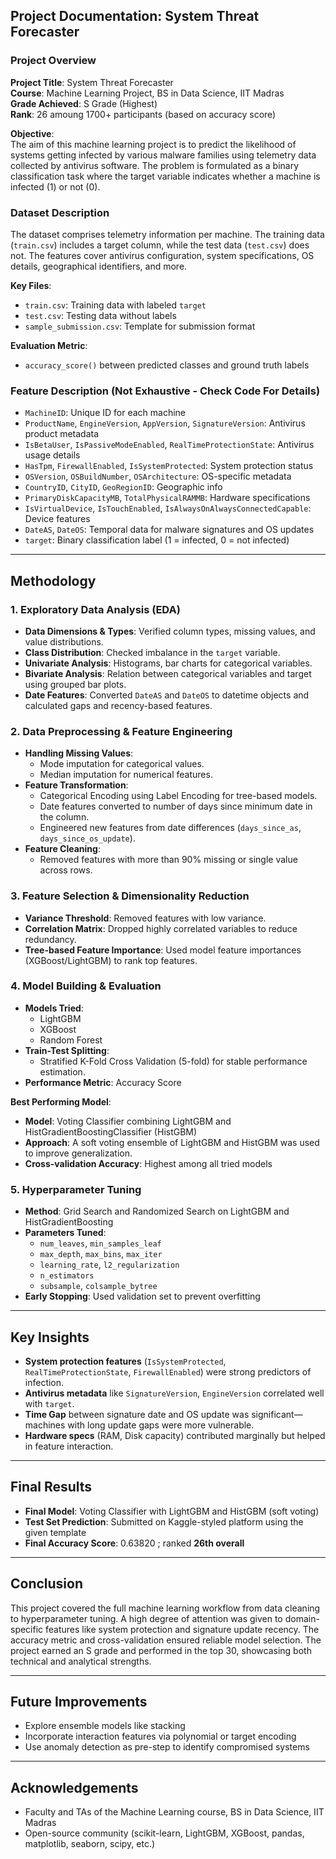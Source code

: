 ## Project Documentation: System Threat Forecaster

### Project Overview

**Project Title**: System Threat Forecaster\
**Course**: Machine Learning Project, BS in Data Science, IIT Madras\
**Grade Achieved**: S Grade (Highest)\
**Rank**: 26 amoung 1700+ participants (based on accuracy score)

**Objective**:\
The aim of this machine learning project is to predict the likelihood of systems getting infected by various malware families using telemetry data collected by antivirus software. The problem is formulated as a binary classification task where the target variable indicates whether a machine is infected (1) or not (0).

### Dataset Description

The dataset comprises telemetry information per machine. The training data (`train.csv`) includes a target column, while the test data (`test.csv`) does not. The features cover antivirus configuration, system specifications, OS details, geographical identifiers, and more.

**Key Files**:

- `train.csv`: Training data with labeled `target`
- `test.csv`: Testing data without labels
- `sample_submission.csv`: Template for submission format

**Evaluation Metric**:

- `accuracy_score()` between predicted classes and ground truth labels

### Feature Description (Not Exhaustive - Check Code For Details)

- `MachineID`: Unique ID for each machine
- `ProductName`, `EngineVersion`, `AppVersion`, `SignatureVersion`: Antivirus product metadata
- `IsBetaUser`, `IsPassiveModeEnabled`, `RealTimeProtectionState`: Antivirus usage details
- `HasTpm`, `FirewallEnabled`, `IsSystemProtected`: System protection status
- `OSVersion`, `OSBuildNumber`, `OSArchitecture`: OS-specific metadata
- `CountryID`, `CityID`, `GeoRegionID`: Geographic info
- `PrimaryDiskCapacityMB`, `TotalPhysicalRAMMB`: Hardware specifications
- `IsVirtualDevice`, `IsTouchEnabled`, `IsAlwaysOnAlwaysConnectedCapable`: Device features
- `DateAS`, `DateOS`: Temporal data for malware signatures and OS updates
- `target`: Binary classification label (1 = infected, 0 = not infected)

---

## Methodology

### 1. **Exploratory Data Analysis (EDA)**

- **Data Dimensions & Types**: Verified column types, missing values, and value distributions.
- **Class Distribution**: Checked imbalance in the `target` variable.
- **Univariate Analysis**: Histograms, bar charts for categorical variables.
- **Bivariate Analysis**: Relation between categorical variables and target using grouped bar plots.
- **Date Features**: Converted `DateAS` and `DateOS` to datetime objects and calculated gaps and recency-based features.

### 2. **Data Preprocessing & Feature Engineering**

- **Handling Missing Values**:
  - Mode imputation for categorical values.
  - Median imputation for numerical features.
- **Feature Transformation**:
  - Categorical Encoding using Label Encoding for tree-based models.
  - Date features converted to number of days since minimum date in the column.
  - Engineered new features from date differences (`days_since_as`, `days_since_os_update`).
- **Feature Cleaning**:
  - Removed features with more than 90% missing or single value across rows.

### 3. **Feature Selection & Dimensionality Reduction**

- **Variance Threshold**: Removed features with low variance.
- **Correlation Matrix**: Dropped highly correlated variables to reduce redundancy.
- **Tree-based Feature Importance**: Used model feature importances (XGBoost/LightGBM) to rank top features.

### 4. **Model Building & Evaluation**

- **Models Tried**:
  - LightGBM
  - XGBoost
  - Random Forest
- **Train-Test Splitting**:
  - Stratified K-Fold Cross Validation (5-fold) for stable performance estimation.
- **Performance Metric**: Accuracy Score

**Best Performing Model**:

- **Model**: Voting Classifier combining LightGBM and HistGradientBoostingClassifier (HistGBM)
- **Approach**: A soft voting ensemble of LightGBM and HistGBM was used to improve generalization.
- **Cross-validation Accuracy**: Highest among all tried models

### 5. **Hyperparameter Tuning**

- **Method**: Grid Search and Randomized Search on LightGBM and HistGradientBoosting
- **Parameters Tuned**:
  - `num_leaves`, `min_samples_leaf`
  - `max_depth`, `max_bins`, `max_iter`
  - `learning_rate`, `l2_regularization`
  - `n_estimators`
  - `subsample`, `colsample_bytree`
- **Early Stopping**: Used validation set to prevent overfitting

---

## Key Insights

- **System protection features** (`IsSystemProtected`, `RealTimeProtectionState`, `FirewallEnabled`) were strong predictors of infection.
- **Antivirus metadata** like `SignatureVersion`, `EngineVersion` correlated well with `target`.
- **Time Gap** between signature date and OS update was significant—machines with long update gaps were more vulnerable.
- **Hardware specs** (RAM, Disk capacity) contributed marginally but helped in feature interaction.

---

## Final Results

- **Final Model**: Voting Classifier with LightGBM and HistGBM (soft voting)
- **Test Set Prediction**: Submitted on Kaggle-styled platform using the given template
- **Final Accuracy Score**: 0.63820 ; ranked **26th overall**

---

## Conclusion

This project covered the full machine learning workflow from data cleaning to hyperparameter tuning. A high degree of attention was given to domain-specific features like system protection and signature update recency. The accuracy metric and cross-validation ensured reliable model selection. The project earned an S grade and performed in the top 30, showcasing both technical and analytical strengths.

---

## Future Improvements

- Explore ensemble models like stacking
- Incorporate interaction features via polynomial or target encoding
- Use anomaly detection as pre-step to identify compromised systems

---

## Acknowledgements

- Faculty and TAs of the Machine Learning course, BS in Data Science, IIT Madras
- Open-source community (scikit-learn, LightGBM, XGBoost, pandas, matplotlib, seaborn, scipy, etc.)

